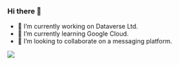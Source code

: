 ### Hi there 👋
- 🔭 I’m currently working on Dataverse Ltd.
- 🌱 I’m currently learning Google Cloud.
- 👯 I’m looking to collaborate on a messaging platform.

![](https://komarev.com/ghpvc/?username=stavtsob)
